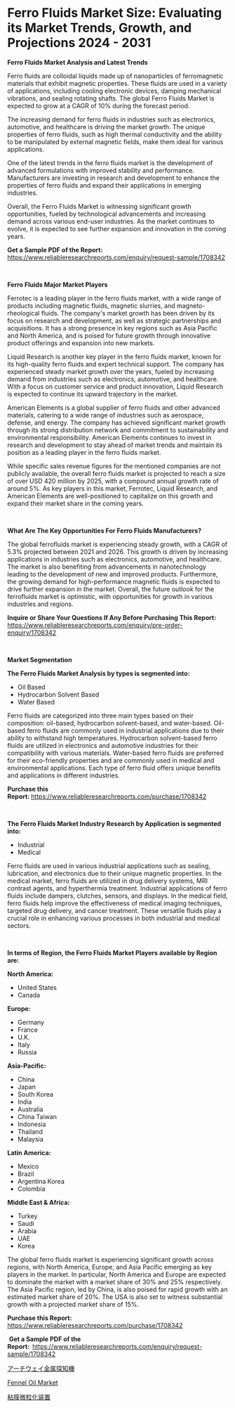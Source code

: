<p><h1>Ferro Fluids Market Size: Evaluating its Market Trends, Growth, and Projections 2024 - 2031</h1></p><p><strong>Ferro Fluids Market Analysis and Latest Trends</strong></p>
<p><p>Ferro fluids are colloidal liquids made up of nanoparticles of ferromagnetic materials that exhibit magnetic properties. These fluids are used in a variety of applications, including cooling electronic devices, damping mechanical vibrations, and sealing rotating shafts. The global Ferro Fluids Market is expected to grow at a CAGR of 10% during the forecast period.</p><p>The increasing demand for ferro fluids in industries such as electronics, automotive, and healthcare is driving the market growth. The unique properties of ferro fluids, such as high thermal conductivity and the ability to be manipulated by external magnetic fields, make them ideal for various applications.</p><p>One of the latest trends in the ferro fluids market is the development of advanced formulations with improved stability and performance. Manufacturers are investing in research and development to enhance the properties of ferro fluids and expand their applications in emerging industries.</p><p>Overall, the Ferro Fluids Market is witnessing significant growth opportunities, fueled by technological advancements and increasing demand across various end-user industries. As the market continues to evolve, it is expected to see further expansion and innovation in the coming years.</p></p>
<p><strong>Get a Sample PDF of the Report:&nbsp;</strong> <a href="https://www.reliableresearchreports.com/enquiry/request-sample/1708342">https://www.reliableresearchreports.com/enquiry/request-sample/1708342</a></p>
<p>&nbsp;</p>
<p><strong>Ferro Fluids Major Market Players</strong></p>
<p><p>Ferrotec is a leading player in the ferro fluids market, with a wide range of products including magnetic fluids, magnetic slurries, and magneto-rheological fluids. The company's market growth has been driven by its focus on research and development, as well as strategic partnerships and acquisitions. It has a strong presence in key regions such as Asia Pacific and North America, and is poised for future growth through innovative product offerings and expansion into new markets.</p><p>Liquid Research is another key player in the ferro fluids market, known for its high-quality ferro fluids and expert technical support. The company has experienced steady market growth over the years, fueled by increasing demand from industries such as electronics, automotive, and healthcare. With a focus on customer service and product innovation, Liquid Research is expected to continue its upward trajectory in the market.</p><p>American Elements is a global supplier of ferro fluids and other advanced materials, catering to a wide range of industries such as aerospace, defense, and energy. The company has achieved significant market growth through its strong distribution network and commitment to sustainability and environmental responsibility. American Elements continues to invest in research and development to stay ahead of market trends and maintain its position as a leading player in the ferro fluids market.</p><p>While specific sales revenue figures for the mentioned companies are not publicly available, the overall ferro fluids market is projected to reach a size of over USD 420 million by 2025, with a compound annual growth rate of around 5%. As key players in this market, Ferrotec, Liquid Research, and American Elements are well-positioned to capitalize on this growth and expand their market share in the coming years.</p></p>
<p>&nbsp;</p>
<p><strong>What Are The Key Opportunities For Ferro Fluids Manufacturers?</strong></p>
<p><p>The global ferrofluids market is experiencing steady growth, with a CAGR of 5.3% projected between 2021 and 2026. This growth is driven by increasing applications in industries such as electronics, automotive, and healthcare. The market is also benefiting from advancements in nanotechnology leading to the development of new and improved products. Furthermore, the growing demand for high-performance magnetic fluids is expected to drive further expansion in the market. Overall, the future outlook for the ferrofluids market is optimistic, with opportunities for growth in various industries and regions.</p></p>
<p><strong>Inquire or Share Your Questions If Any Before Purchasing This Report:</strong> <a href="https://www.reliableresearchreports.com/enquiry/pre-order-enquiry/1708342">https://www.reliableresearchreports.com/enquiry/pre-order-enquiry/1708342</a></p>
<p>&nbsp;</p>
<p><strong>Market Segmentation</strong></p>
<p><strong>The Ferro Fluids Market Analysis by types is segmented into:</strong></p>
<p><ul><li>Oil Based</li><li>Hydrocarbon Solvent Based</li><li>Water Based</li></ul></p>
<p><p>Ferro fluids are categorized into three main types based on their composition: oil-based, hydrocarbon solvent-based, and water-based. Oil-based ferro fluids are commonly used in industrial applications due to their ability to withstand high temperatures. Hydrocarbon solvent-based ferro fluids are utilized in electronics and automotive industries for their compatibility with various materials. Water-based ferro fluids are preferred for their eco-friendly properties and are commonly used in medical and environmental applications. Each type of ferro fluid offers unique benefits and applications in different industries.</p></p>
<p><strong>Purchase this Report:&nbsp;</strong><a href="https://www.reliableresearchreports.com/purchase/1708342">https://www.reliableresearchreports.com/purchase/1708342</a></p>
<p>&nbsp;</p>
<p><strong>The Ferro Fluids Market Industry Research by Application is segmented into:</strong></p>
<p><ul><li>Industrial</li><li>Medical</li></ul></p>
<p><p>Ferro fluids are used in various industrial applications such as sealing, lubrication, and electronics due to their unique magnetic properties. In the medical market, ferro fluids are utilized in drug delivery systems, MRI contrast agents, and hyperthermia treatment. Industrial applications of ferro fluids include dampers, clutches, sensors, and displays. In the medical field, ferro fluids help improve the effectiveness of medical imaging techniques, targeted drug delivery, and cancer treatment. These versatile fluids play a crucial role in enhancing various processes in both industrial and medical sectors.</p></p>
<p>&nbsp;</p>
<p><strong>In terms of Region, the Ferro Fluids Market Players available by Region are:</strong></p>
<p>
    <p> <strong> North America: </strong>
        <ul>
            <li>United States</li>
            <li>Canada</li>
        </ul>
        </p> 
    <p> <strong> Europe: </strong>
        <ul>
            <li>Germany</li>
            <li>France</li>
            <li>U.K.</li>
            <li>Italy</li>
            <li>Russia</li>
        </ul>
        </p> 
    <p> <strong> Asia-Pacific: </strong>
        <ul>
            <li>China</li>
            <li>Japan</li>
            <li>South Korea</li>
            <li>India</li>
            <li>Australia</li>
            <li>China Taiwan</li>
            <li>Indonesia</li>
            <li>Thailand</li>
            <li>Malaysia</li>
        </ul>
        </p> 
    <p> <strong> Latin America: </strong>
        <ul>
            <li>Mexico</li>
            <li>Brazil</li>
            <li>Argentina Korea</li>
            <li>Colombia</li>
        </ul>
        </p> 
    <p> <strong> Middle East & Africa: </strong>
        <ul>
            <li>Turkey</li>
            <li>Saudi</li>
            <li>Arabia</li>
            <li>UAE</li>
            <li>Korea</li>
        </ul>
    </p>
    </p>
<p><p>The global ferro fluids market is experiencing significant growth across regions, with North America, Europe, and Asia Pacific emerging as key players in the market. In particular, North America and Europe are expected to dominate the market with a market share of 30% and 25% respectively. The Asia Pacific region, led by China, is also poised for rapid growth with an estimated market share of 20%. The USA is also set to witness substantial growth with a projected market share of 15%.</p></p>
<p><strong>Purchase this Report: </strong><a href="https://www.reliableresearchreports.com/purchase/1708342">https://www.reliableresearchreports.com/purchase/1708342</a></p>
<p>&nbsp;<strong>Get a Sample PDF of the Report:&nbsp;&nbsp;</strong><a href="https://www.reliableresearchreports.com/enquiry/request-sample/1708342">https://www.reliableresearchreports.com/enquiry/request-sample/1708342</a></p>
<p><strong></strong></p>
<p><p><a href="https://medium.com/@abdielkilback/%E3%82%A2%E3%83%BC%E3%83%81%E3%82%A6%E3%82%A7%E3%82%A4%E3%83%A1%E3%82%BF%E3%83%AB%E3%83%87%E3%82%A3%E3%83%86%E3%82%AF%E3%82%BF%E3%83%BC%E3%81%AE%E3%82%B7%E3%82%A7%E3%82%A2%E3%81%AE%E9%80%B2%E5%8C%96%E3%81%A8%E5%B8%82%E5%A0%B4%E6%88%90%E9%95%B7%E3%83%88%E3%83%AC%E3%83%B3%E3%83%892024%E5%B9%B4%E3%81%8B%E3%82%892031%E5%B9%B4%E3%81%BE%E3%81%A7-922c83df3842">アーチウェイ金属探知機</a></p><p><a href="https://github.com/nancykennedykellievqfqt2/Market-Research-Report-List-1/blob/main/fennel-oil-market.md">Fennel Oil Market</a></p><p><a href="https://medium.com/@abdielkilback/%E7%B2%98%E8%86%9C%E5%99%B4%E9%9C%A7%E8%A3%85%E7%BD%AE%E5%B8%82%E5%A0%B4%E3%81%AF-2031%E5%B9%B4%E3%81%BE%E3%81%A7%E3%81%AE%E5%B8%82%E5%A0%B4%E3%82%B7%E3%82%A7%E3%82%A2-%E3%82%B5%E3%82%A4%E3%82%BA-%E4%BA%88%E6%B8%AC%E3%81%AB%E7%84%A6%E7%82%B9%E3%82%92%E5%BD%93%E3%81%A6%E3%81%A6%E3%81%84%E3%81%BE%E3%81%99-0e13624e0849">粘膜微粒化装置</a></p></p>